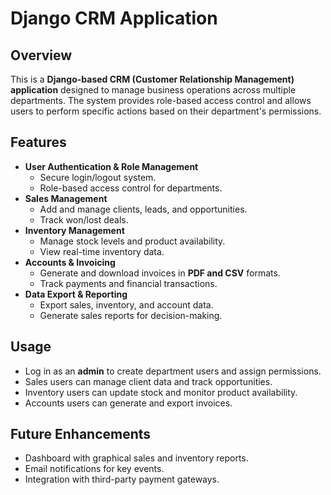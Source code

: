 # Django CRM Application

## Overview
This is a **Django-based CRM (Customer Relationship Management) application** designed to manage business operations across multiple departments. The system provides role-based access control and allows users to perform specific actions based on their department's permissions.

## Features
- **User Authentication & Role Management**
  - Secure login/logout system.
  - Role-based access control for departments.
- **Sales Management**
  - Add and manage clients, leads, and opportunities.
  - Track won/lost deals.
- **Inventory Management**
  - Manage stock levels and product availability.
  - View real-time inventory data.
- **Accounts & Invoicing**
  - Generate and download invoices in **PDF and CSV** formats.
  - Track payments and financial transactions.
- **Data Export & Reporting**
  - Export sales, inventory, and account data.
  - Generate sales reports for decision-making.

## Usage
- Log in as an **admin** to create department users and assign permissions.
- Sales users can manage client data and track opportunities.
- Inventory users can update stock and monitor product availability.
- Accounts users can generate and export invoices.

## Future Enhancements
- Dashboard with graphical sales and inventory reports.
- Email notifications for key events.
- Integration with third-party payment gateways.
